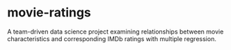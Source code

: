 # movie-ratings

A team-driven data science project examining relationships between movie characteristics and corresponding IMDb ratings with multiple regression.
